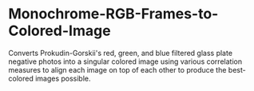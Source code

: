# Monochrome-RGB-Frames-to-Colored-Image
Converts Prokudin-Gorskii's red, green, and blue filtered glass plate negative photos into a singular colored image using various correlation measures to align each image on top of each other to produce the best-colored images possible.
